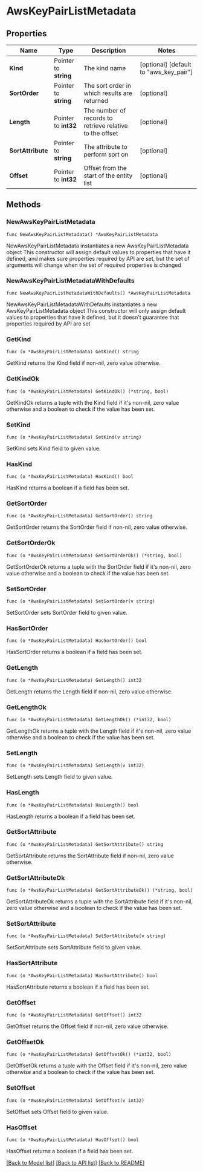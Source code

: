 # AwsKeyPairListMetadata

## Properties

Name | Type | Description | Notes
------------ | ------------- | ------------- | -------------
**Kind** | Pointer to **string** | The kind name | [optional] [default to "aws_key_pair"]
**SortOrder** | Pointer to **string** | The sort order in which results are returned | [optional] 
**Length** | Pointer to **int32** | The number of records to retrieve relative to the offset | [optional] 
**SortAttribute** | Pointer to **string** | The attribute to perform sort on | [optional] 
**Offset** | Pointer to **int32** | Offset from the start of the entity list | [optional] 

## Methods

### NewAwsKeyPairListMetadata

`func NewAwsKeyPairListMetadata() *AwsKeyPairListMetadata`

NewAwsKeyPairListMetadata instantiates a new AwsKeyPairListMetadata object
This constructor will assign default values to properties that have it defined,
and makes sure properties required by API are set, but the set of arguments
will change when the set of required properties is changed

### NewAwsKeyPairListMetadataWithDefaults

`func NewAwsKeyPairListMetadataWithDefaults() *AwsKeyPairListMetadata`

NewAwsKeyPairListMetadataWithDefaults instantiates a new AwsKeyPairListMetadata object
This constructor will only assign default values to properties that have it defined,
but it doesn't guarantee that properties required by API are set

### GetKind

`func (o *AwsKeyPairListMetadata) GetKind() string`

GetKind returns the Kind field if non-nil, zero value otherwise.

### GetKindOk

`func (o *AwsKeyPairListMetadata) GetKindOk() (*string, bool)`

GetKindOk returns a tuple with the Kind field if it's non-nil, zero value otherwise
and a boolean to check if the value has been set.

### SetKind

`func (o *AwsKeyPairListMetadata) SetKind(v string)`

SetKind sets Kind field to given value.

### HasKind

`func (o *AwsKeyPairListMetadata) HasKind() bool`

HasKind returns a boolean if a field has been set.

### GetSortOrder

`func (o *AwsKeyPairListMetadata) GetSortOrder() string`

GetSortOrder returns the SortOrder field if non-nil, zero value otherwise.

### GetSortOrderOk

`func (o *AwsKeyPairListMetadata) GetSortOrderOk() (*string, bool)`

GetSortOrderOk returns a tuple with the SortOrder field if it's non-nil, zero value otherwise
and a boolean to check if the value has been set.

### SetSortOrder

`func (o *AwsKeyPairListMetadata) SetSortOrder(v string)`

SetSortOrder sets SortOrder field to given value.

### HasSortOrder

`func (o *AwsKeyPairListMetadata) HasSortOrder() bool`

HasSortOrder returns a boolean if a field has been set.

### GetLength

`func (o *AwsKeyPairListMetadata) GetLength() int32`

GetLength returns the Length field if non-nil, zero value otherwise.

### GetLengthOk

`func (o *AwsKeyPairListMetadata) GetLengthOk() (*int32, bool)`

GetLengthOk returns a tuple with the Length field if it's non-nil, zero value otherwise
and a boolean to check if the value has been set.

### SetLength

`func (o *AwsKeyPairListMetadata) SetLength(v int32)`

SetLength sets Length field to given value.

### HasLength

`func (o *AwsKeyPairListMetadata) HasLength() bool`

HasLength returns a boolean if a field has been set.

### GetSortAttribute

`func (o *AwsKeyPairListMetadata) GetSortAttribute() string`

GetSortAttribute returns the SortAttribute field if non-nil, zero value otherwise.

### GetSortAttributeOk

`func (o *AwsKeyPairListMetadata) GetSortAttributeOk() (*string, bool)`

GetSortAttributeOk returns a tuple with the SortAttribute field if it's non-nil, zero value otherwise
and a boolean to check if the value has been set.

### SetSortAttribute

`func (o *AwsKeyPairListMetadata) SetSortAttribute(v string)`

SetSortAttribute sets SortAttribute field to given value.

### HasSortAttribute

`func (o *AwsKeyPairListMetadata) HasSortAttribute() bool`

HasSortAttribute returns a boolean if a field has been set.

### GetOffset

`func (o *AwsKeyPairListMetadata) GetOffset() int32`

GetOffset returns the Offset field if non-nil, zero value otherwise.

### GetOffsetOk

`func (o *AwsKeyPairListMetadata) GetOffsetOk() (*int32, bool)`

GetOffsetOk returns a tuple with the Offset field if it's non-nil, zero value otherwise
and a boolean to check if the value has been set.

### SetOffset

`func (o *AwsKeyPairListMetadata) SetOffset(v int32)`

SetOffset sets Offset field to given value.

### HasOffset

`func (o *AwsKeyPairListMetadata) HasOffset() bool`

HasOffset returns a boolean if a field has been set.


[[Back to Model list]](../README.md#documentation-for-models) [[Back to API list]](../README.md#documentation-for-api-endpoints) [[Back to README]](../README.md)


